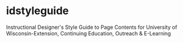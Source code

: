 idstyleguide
============

Instructional Designer's Style Guide to Page Contents for University of Wisconsin-Extension, Continuing Education, Outreach &amp; E-Learning

